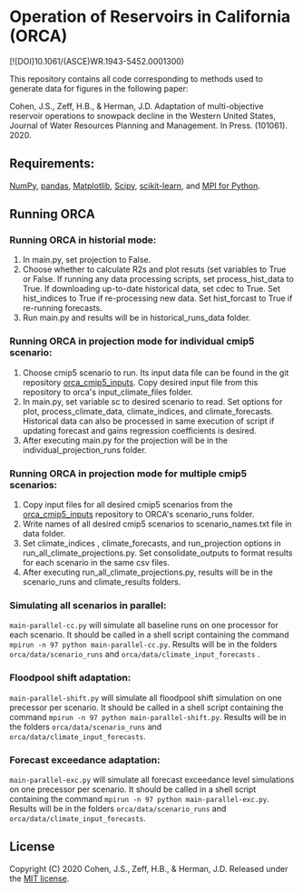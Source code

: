 # Operation of Reservoirs in California (ORCA)

[![DOI]10.1061/(ASCE)WR.1943-5452.0001300)	

This repository contains all code corresponding to methods used to generate data for figures in the following paper:

Cohen, J.S., Zeff, H.B., & Herman, J.D. Adaptation of multi-objective reservoir operations to snowpack decline in the Western United States, Journal of Water Resources Planning and Management. In Press. (101061). 2020. 

## Requirements:
[NumPy](http://www.numpy.org/), [pandas](http://pandas.pydata.org/), [Matplotlib](http://matplotlib.org/), [Scipy](http://www.scipy.org/), [scikit-learn](http://scikit-learn.org/), and [MPI for Python](https://mpi4py.readthedocs.io/en/stable/).

## Running ORCA

### Running ORCA in historial mode:
1. In main.py, set projection to False.
2. Choose whether to calculate R2s and plot resuts (set variables to True or False. If running any data processing scripts, set process_hist_data to True. If downloading up-to-date historical data, set cdec to True. Set hist_indices to True if re-processing new data. Set hist_forcast to True if re-running forecasts.
3. Run main.py and results will be in historical_runs_data folder.

### Running ORCA in projection mode for individual cmip5 scenario:
1. Choose cmip5 scenario to run. Its input data file can be found in the git repository [orca_cmip5_inputs](https://github.com/jscohen4/orca_cmip5_inputs). Copy desired input file from this repository to orca's input_climate_files folder.
2. In main.py, set variable sc to desired scenario to read. Set options for plot, process_climate_data, climate_indices, and climate_forecasts. Historical  data can also be processed in same execution of script if updating forecast and gains regression coefficients is desired.
3. After executing main.py for the projection will be in the individual_projection_runs folder.

### Running ORCA in projection mode for multiple cmip5 scenarios:
1. Copy input files for all desired cmip5 scenarios from the [orca_cmip5_inputs](https://github.com/jscohen4/orca_cmip5_inputs) repository to ORCA's scenario_runs folder.
2. Write names of all desired cmip5 scenarios to scenario_names.txt file in data folder.
3. Set climate_indices , climate_forecasts, and run_projection options in run_all_climate_projections.py. Set consolidate_outputs to format results for each scenario in the same csv files.
4. After executing run_all_climate_projections.py, results will be in the scenario_runs and climate_results folders.

### Simulating all scenarios in parallel:
`main-parallel-cc.py` will simulate all baseline runs on one processor for each scenario. It should be called in a shell script containing the command `mpirun -n 97 python main-parallel-cc.py`. Results will be in the folders `orca/data/scenario_runs` and `orca/data/climate_input_forecasts`
. 
### Floodpool shift adaptation:
`main-parallel-shift.py` will simulate all floodpool shift simulation on one precessor per scenario. It should be called in a shell script containing the command `mpirun -n 97 python main-parallel-shift.py`. Results will be in the folders `orca/data/scenario_runs` and `orca/data/climate_input_forecasts`. 

### Forecast exceedance adaptation:
`main-parallel-exc.py` will simulate all forecast exceedance level simulations on one precessor per scenario. It should be called in a shell script containing the command `mpirun -n 97 python main-parallel-exc.py`. Results will be in the folders `orca/data/scenario_runs` and `orca/data/climate_input_forecasts`. 

## License
Copyright (C) 2020  Cohen, J.S., Zeff, H.B., & Herman, J.D. Released under the [MIT license](LICENSE.md).

